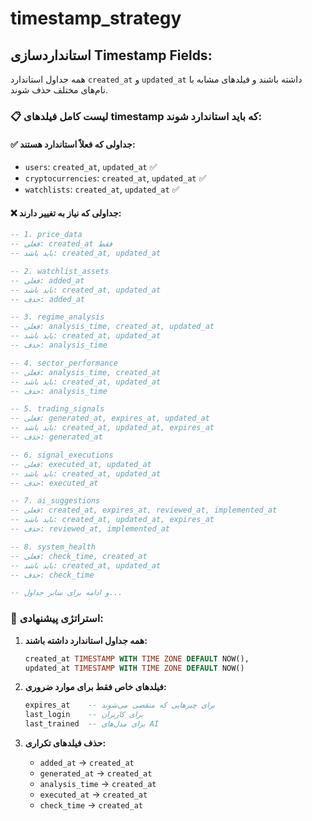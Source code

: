 # **timestamp_strategy**

## **استانداردسازی Timestamp Fields:**

  همه جداول استاندارد `created_at` و `updated_at` داشته باشند و فیلدهای مشابه با نام‌های مختلف حذف شوند.

### **📋 لیست کامل فیلدهای timestamp که باید استاندارد شوند:**

#### **✅ جداولی که فعلاً استاندارد هستند:**
- `users`: `created_at`, `updated_at` ✅
- `cryptocurrencies`: `created_at`, `updated_at` ✅  
- `watchlists`: `created_at`, `updated_at` ✅

#### **❌ جداولی که نیاز به تغییر دارند:**

```sql
-- 1. price_data
-- فعلی: created_at فقط
-- باید باشد: created_at, updated_at

-- 2. watchlist_assets  
-- فعلی: added_at
-- باید باشد: created_at, updated_at
-- حذف: added_at

-- 3. regime_analysis
-- فعلی: analysis_time, created_at, updated_at
-- باید باشد: created_at, updated_at
-- حذف: analysis_time

-- 4. sector_performance
-- فعلی: analysis_time, created_at  
-- باید باشد: created_at, updated_at
-- حذف: analysis_time

-- 5. trading_signals
-- فعلی: generated_at, expires_at, updated_at
-- باید باشد: created_at, updated_at, expires_at
-- حذف: generated_at

-- 6. signal_executions
-- فعلی: executed_at, updated_at
-- باید باشد: created_at, updated_at
-- حذف: executed_at

-- 7. ai_suggestions
-- فعلی: created_at, expires_at, reviewed_at, implemented_at
-- باید باشد: created_at, updated_at, expires_at
-- حذف: reviewed_at, implemented_at

-- 8. system_health
-- فعلی: check_time, created_at
-- باید باشد: created_at, updated_at
-- حذف: check_time

-- و ادامه برای سایر جداول...
```

### **🎯 استراتژی پیشنهادی:**

1. **همه جداول استاندارد داشته باشند:**
   ```sql
   created_at TIMESTAMP WITH TIME ZONE DEFAULT NOW(),
   updated_at TIMESTAMP WITH TIME ZONE DEFAULT NOW()
   ```

2. **فیلدهای خاص فقط برای موارد ضروری:**
   ```sql
   expires_at    -- برای چیزهایی که منقضی می‌شوند
   last_login    -- برای کاربران
   last_trained  -- برای مدل‌های AI
   ```

3. **حذف فیلدهای تکراری:**
   - `added_at` → `created_at`
   - `generated_at` → `created_at`
   - `analysis_time` → `created_at`
   - `executed_at` → `created_at`
   - `check_time` → `created_at`
